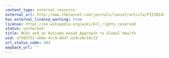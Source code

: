 ```yaml
---
content_type: external-resource
external_url: http://www.thelancet.com/journals/lancet/article/PIIS0140-6736(14)62291-1/
has_external_license_warning: true
license: https://en.wikipedia.org/wiki/All_rights_reserved
status: unchecked
title: NCDs and an Outcome-based Approach to Global Health
uid: af583752-ab6e-4cc9-86d7-a2dca8c18c23
url_status_code: 403
wayback_url: ''
---
```

